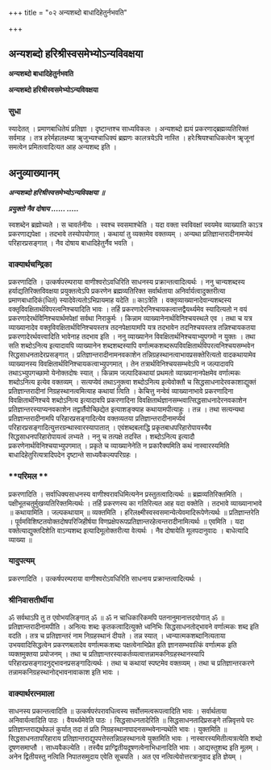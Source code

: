 +++
title = "०२ अन्यशब्दो बाधादिहेतुर्नभवति"

+++


## अन्यशब्दो हरिश्रीस्वसमेभ्योऽन्यविवक्षया

**अन्यशब्दो बाधादिहेतुर्नभवति**

**अन्यशब्दो हरिश्रीस्वसमेभ्योऽन्यविवक्षया**

### **सुधा**

स्यादेतत् । प्रमाणबाधितेयं प्रतिज्ञा । दृष्टान्तश्च साध्यविकलः । अन्यशब्दो ह्ययं प्रकरणाद्ब्रह्मव्यतिरिक्तं सर्वमाह । तत्र हरेर्महालक्ष्म्या ॠजुभ्यश्चाधिक्यं ब्रह्मणः कालत्रयेऽपि नास्ति । हरेःश्रियश्चाधिकत्वेन ॠजूनां समत्वेन प्रमितत्वादित्यत आह अन्यशब्द इति ।

## **अनुव्याख्यानम्**

***अन्यशब्दो हरिश्रीस्वसमेभ्योऽन्यविवक्षया ॥***

***प्रयुक्तो नैव दोषाय ...... .....***

स्वशब्देन ब्रह्मोच्यते । स चावर्तनीयः । स्वश्च स्वसमाश्चेति । यदा वक्ता स्वविवक्षां स्वयमेव व्याख्याति काऽत्र प्रकरणाद्यपेक्षा । तदभावे तस्योपयोगात् । कथायां तु व्यक्तमेव वक्तव्यम् । अन्यथा प्रतिज्ञान्तरादीनामप्येवं परिहारप्रसङ्गात् । नैव दोषाय बाधादिहेतुर्नैव भवति ।

### **वाक्यार्थचन्द्रिका**

प्रकरणादिति । उत्कर्षपरम्पराया वाणीश्वरोऽवधिरिति साधनस्य प्रक्रान्तत्वादित्यर्थः । ननु चान्यशब्दस्य हर्याद्यतिरिक्तविवक्षया प्रयुक्तत्वेऽपि प्रकरणेन ब्रह्मव्यतिरिक्त सर्वार्थताया अनिर्वार्यत्वादुक्तरीत्या प्रमाणबाधादिकं(धितं) स्यादेवेत्यतोऽभिप्रायमाह यदेति ॥ काऽत्रेति । वक्तृव्याख्यानादेवान्यशब्दस्य वक्तृविवक्षितार्थविपरत्वनिश्चयादिति भावः । तर्हि प्रकरणादेरनिश्चायकत्वात्तद्वैयर्थ्यमेव स्यादित्यतो न वयं प्रकरणादेरर्थविनिश्चयार्थमपेक्षां सर्वथा निराकुर्मः । किन्नाम व्याख्यानेनार्थविनिश्चयस्थले एव । तथा च यत्र व्याख्यानादेव वक्तृविवक्षितार्थविनिश्चयस्तत्र तदनपेक्षायामपि यत्र तदभावेन तदनिश्चयस्तत्र तन्निश्चायकतया प्रकरणादेरर्थवत्त्वादिति भावेनाह तदभाव इति । ननु व्याख्यानेन विवक्षितार्थनिश्चयाभ्युपगमो न युक्तः । तथा सति शब्दोऽनित्य इत्यादावपि व्याख्यानेन शब्दशब्दस्यापि वर्णात्मकशब्दरूपविवक्षितार्थविपरत्वनिश्चयसम्भवेन सिद्धसाधनतादेरप्रसङ्गात् । प्रतिज्ञान्तरादीनामनवकाशेन तन्निग्रहस्थानत्वाभावप्रसक्तेरित्यतो वादकथायामेव व्याख्यानस्य विवक्षितार्थविनिश्चायकत्वाभ्युपगमात् । तेन तत्रार्थविनिश्चयसम्भवेऽपि न जल्पादावपि तथाऽभ्युपगच्छामो येनोक्तदोषः स्यात् । किन्नाम जल्पादिकथायां प्रथमतो व्याख्यानानपेक्षमेव वर्णात्मकः शब्दोऽनित्य इत्येव वक्तव्यम् । सत्यप्येवं तथाऽनुक्त्वा शब्दोऽनित्य इत्येवोक्तौ च सिद्धसाधनादेरवकाशाद्युक्तं प्रतिज्ञान्तरादीनां निग्रहस्थानत्वमित्याह कथायां त्विति । केचित्तु नन्वेवं व्याख्यानाभावे प्रकरणादिना विवक्षितार्थनिश्चये शब्दोऽनित्य इत्यादावपि प्रकरणादिना विवक्षितार्थज्ञानसम्भवात्सिद्धसाधनादेरनवकाशेन प्रतिज्ञान्तरस्याप्यनवकाशेन तद्वार्तैवोच्छिद्येत इत्याशङ्क्याह कथायामपीत्याहुः । तन्न । तथा सत्यन्यथा प्रतिज्ञान्तरादीनामपि परिहारप्रसङ्गादित्येव वक्तव्यतया प्रतिज्ञान्तरादीनामप्येवं परिहारप्रसङ्गादित्युत्तरग्रन्थास्वारस्यापातात् । एवंशब्दबलाद्धि प्रकृतबाधपरिहारोपायस्यैव सिद्धसाधनपरिहारोपायत्वं लभ्यते । ननु च तत्पक्षे तदस्ति । शब्दोऽनित्य इत्यादौ प्रकरणेनार्थविनिश्चयाभ्युपगमात् । प्रकृते च व्याख्यानेनेति न प्रकारैक्यमिति कथं नास्वारस्यमिति बाधादिहेतुरित्यत्रादिपदेन दृष्टान्ते साध्यवैकल्यपरिग्रहः ।

### **परिमल **

प्रकरणादिति । सर्वाधिक्यसाधनस्य वाणीश्वरावधिमित्यनेन प्रस्तुतत्वादित्यर्थः ॥ ब्रह्मव्यतिरिक्तमिति । पक्षीभूतचतुर्मुखव्यतिरिक्तमित्यर्थः । तर्हि प्रकरणस्य का गतिरित्यत आह यदा वक्तेति । तदभावे व्याख्यानाभावे ॥ कथायामिति । जल्पकथायाम् ॥ व्यक्तमिति । हरिलक्ष्मीस्वस्वसमान्येत्येवमादिरूपेणेत्यर्थः ॥ प्रतिज्ञान्तरेति । पूर्वमविशिष्टतयोक्तदोषपरिजिहीर्षया विणप्रक्षेपरूपप्रतिज्ञान्तरहेत्वन्तरादीनामित्यर्थः ॥ एवमिति । यदा वक्तेत्याद्युक्तदिशेति वाऽन्यशब्द इत्यादिमूलोक्तरीत्या वेत्यर्थः । नैव दोषायेति मूलपदानुवादः । बाधेत्यादि व्याख्या ॥

### **यादुपत्यम्**

प्रकरणादिति । उत्कर्षपरम्पराया वाणीश्वरोऽवधिरिति साधनाय प्रक्रान्तत्वादित्यर्थः ।

### **श्रीनिवासतीर्थीया**

ॐ सर्वथाऽपि तु त एवोभयलिङ्गात् ॐ ॥ ॐ न चाधिकारिकमपि पतनानुमानात्तदयोगात् ॐ ॥ प्रतिज्ञान्तरादीनामपीति । अनित्यः शब्दः कृतकत्वादित्युक्ते ध्वनिभिः सिद्धसाधनतोद्भावने वर्णात्मकः शब्द इति वदति । तत्र च प्रतिज्ञान्तरं नाम निग्रहस्थानं दीयते । तन्न स्यात् । ध्वन्यात्मकशब्दानित्यताया उभयवादिसिद्धत्वेन प्रकरणबलादेव वर्णात्मकःशब्दः पक्षत्वेनाभिप्रेत इति ज्ञानसम्भवात्किं वर्णात्मक इति व्यक्तमुक्तया प्रयोजनम् । तथा च प्रतिज्ञान्तरस्याकर्तव्यत्वात्तन्नामकनिग्रहस्थानस्यापि परिहारप्रसङ्गादनुद्भावनप्रसङ्गादित्यर्थः । तथा च कथायां स्पष्टमेव वक्तव्यम् । तथा च प्रतिज्ञान्तरकरणे तन्नामकनिग्रहस्थानोद्भावनावाकाश इति भावः ।

### **वाक्यार्थरत्नमाला**

साधनस्य प्रकान्तत्वादिति ॥ उत्कर्षपरंपरावधित्वस्य सर्वोत्तमत्वरूपत्वादिति भावः । सर्वार्थताया अनिवार्यत्वादिति पाठः । वैयर्थ्यमेवेति पाठः । सिद्धसाधनतादेरिति ॥ सिद्धसाधनतादिप्रसङ्गे तन्निवृत्तये परः प्रतिज्ञान्तराद्यर्थफलं कुर्यात् तदा तं प्रति निग्रहस्थानापादनसम्भवेनान्यथेति भावः । युक्तमिति ॥ सिद्धसाधनतापरिहाराय प्रतिज्ञान्तराद्युपपत्तेस्तन्निग्रहस्थानत्वे युक्तमिति भावः । नास्वारस्यमितीत्यत्रत्येति शब्दो दूषणसमाप्तौ । साध्यवैकल्येति । तस्यैव प्राग्द्वितीयदूषणत्वेनाभिधानादिति भावः । आद्यस्तुशब्द इति मूलम् । अनेन द्वितीयस्तु नत्विति निपातसमुदाय एवेति सूचयति । अत एव नत्वित्येवोत्तरत्रानुवाद इति ज्ञेयम् ।

